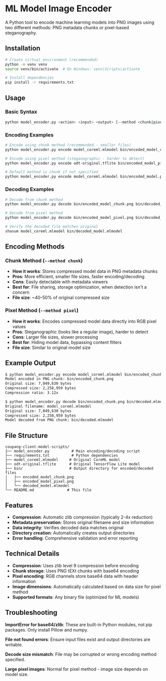 # ML Model Image Encoder

A Python tool to encode machine learning models into PNG images using two different methods: PNG metadata chunks or pixel-based steganography.

## Installation

```bash
# Create virtual environment (recommended)
python -m venv venv
source venv/bin/activate  # On Windows: venv\Scripts\activate

# Install dependencies
pip install -r requirements.txt
```

## Usage

### Basic Syntax

```bash
python model_encoder.py <action> <input> <output> [--method <chunk|pixel>]
```

### Encoding Examples

```bash
# Encode using chunk method (recommended - smaller files)
python model_encoder.py encode model_coreml.mlmodel bin/encoded_model_chunk.png --method chunk

# Encode using pixel method (steganographic - harder to detect)
python model_encoder.py encode odt-original.tflite bin/encoded_model_pixel.png --method pixel

# Default method is chunk if not specified
python model_encoder.py encode model_coreml.mlmodel bin/encoded_model.png
```

### Decoding Examples

```bash
# Decode from chunk method
python model_encoder.py decode bin/encoded_model_chunk.png bin/decoded_model.mlmodel --method chunk

# Decode from pixel method
python model_encoder.py decode bin/encoded_model_pixel.png bin/decoded_model.tflite --method pixel

# Verify the decoded file matches original
shasum model_coreml.mlmodel bin/decoded_model.mlmodel
```

## Encoding Methods

### Chunk Method (`--method chunk`)
- **How it works**: Stores compressed model data in PNG metadata chunks
- **Pros**: More efficient, smaller file sizes, faster encoding/decoding
- **Cons**: Easily detectable with metadata viewers
- **Best for**: File sharing, storage optimization, when detection isn't a concern
- **File size**: ~40-50% of original compressed size

### Pixel Method (`--method pixel`)
- **How it works**: Encodes compressed model data directly into RGB pixel values
- **Pros**: Steganographic (looks like a regular image), harder to detect
- **Cons**: Larger file sizes, slower processing
- **Best for**: Hiding model data, bypassing content filters
- **File size**: Similar to original model size

## Example Output

```bash
$ python model_encoder.py encode model_coreml.mlmodel bin/encoded_chunk.png --method chunk
Model encoded in PNG chunk: bin/encoded_chunk.png
Original size: 7,049,630 bytes
Compressed size: 2,258,959 bytes
Compression ratio: 3.12x

$ python model_encoder.py decode bin/encoded_chunk.png bin/decoded.mlmodel --method chunk
Original filename: model_coreml.mlmodel
Original size: 7,049,630 bytes
Compressed size: 2,258,959 bytes
Model decoded from PNG chunk: bin/decoded.mlmodel
```

## File Structure

```
coupang-client-model-scripts/
├── model_encoder.py          # Main encoding/decoding script
├── requirements.txt          # Python dependencies
├── model_coreml.mlmodel     # Original CoreML model
├── odt-original.tflite      # Original TensorFlow Lite model
├── bin/                     # Output directory for encoded/decoded files
│   ├── encoded_model_chunk.png
│   ├── encoded_model_pixel.png
│   └── decoded_model.mlmodel
└── README.md               # This file
```

## Features

- **Compression**: Automatic zlib compression (typically 2-4x reduction)
- **Metadata preservation**: Stores original filename and size information
- **Data integrity**: Verifies decoded data matches original
- **Directory creation**: Automatically creates output directories
- **Error handling**: Comprehensive validation and error reporting

## Technical Details

- **Compression**: Uses zlib level 9 compression before encoding
- **Chunk storage**: Uses PNG tEXt chunks with base64 encoding
- **Pixel encoding**: RGB channels store base64 data with header information
- **Image dimensions**: Automatically calculated based on data size for pixel method
- **Supported formats**: Any binary file (optimized for ML models)

## Troubleshooting

**ImportError for base64/zlib**: These are built-in Python modules, not pip packages. Only install Pillow and numpy.

**File not found errors**: Ensure input files exist and output directories are writable.

**Decode size mismatch**: File may be corrupted or wrong encoding method specified.

**Large pixel images**: Normal for pixel method - image size depends on model size.